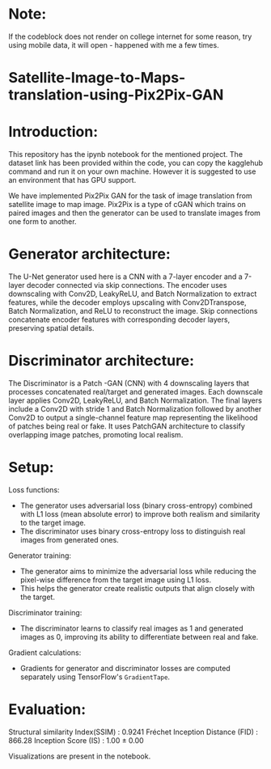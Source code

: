 # Note: 
If the codeblock does not render on college internet for some reason, try using mobile data, it will open - happened with me a few times.

# Satellite-Image-to-Maps-translation-using-Pix2Pix-GAN

# Introduction:
This repository has the ipynb notebook for the mentioned project. The dataset link has been provided within the code, you can copy the kagglehub command and run it on your own machine. However it is suggested to use an environment that has GPU support. 

We have implemented Pix2Pix GAN for the task of image translation from satellite image to map image. Pix2Pix is a type of cGAN which trains on paired images and then the generator can be used to translate images from one form to another.

# Generator architecture:
The U-Net generator used here is a CNN with a 7-layer encoder and a 7-layer decoder connected via skip connections. The encoder uses downscaling with Conv2D, LeakyReLU, and Batch Normalization to extract features, while the decoder employs upscaling with Conv2DTranspose, Batch Normalization, and ReLU to reconstruct the image. Skip connections concatenate encoder features with corresponding decoder layers, preserving spatial details.

# Discriminator architecture:
The Discriminator is a Patch -GAN (CNN) with 4 downscaling layers that processes concatenated real/target and generated images. Each downscale layer applies Conv2D, LeakyReLU, and Batch Normalization. The final layers include a Conv2D with stride 1 and Batch Normalization followed by another Conv2D to output a single-channel feature map representing the likelihood of patches being real or fake. It uses PatchGAN architecture to classify overlapping image patches, promoting local realism.

# Setup:

Loss functions:  
   - The generator uses adversarial loss (binary cross-entropy) combined with L1 loss (mean absolute error) to improve both realism and similarity to the target image.  
   - The discriminator uses binary cross-entropy loss to distinguish real images from generated ones.

Generator training:  
   - The generator aims to minimize the adversarial loss while reducing the pixel-wise difference from the target image using L1 loss.  
   - This helps the generator create realistic outputs that align closely with the target.

Discriminator training:  
   - The discriminator learns to classify real images as 1 and generated images as 0, improving its ability to differentiate between real and fake.

Gradient calculations:  
   - Gradients for generator and discriminator losses are computed separately using TensorFlow's `GradientTape`.

# Evaluation:

Structural similarity Index(SSIM) :      0.9241
Fréchet Inception Distance (FID) :       866.28
Inception Score (IS) :       1.00 ± 0.00

Visualizations are present in the notebook.



